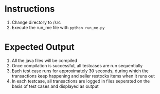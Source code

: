 # Instructions 

1. Change directory to /src
2. Execute the run_me file with `python run_me.py`

  
 # Expected Output
 
 1. All the java files will be compiled 
 2. Once compilation is successful, all testcases are run sequentially
 3. Each test case runs for approximately 30 seconds, during which the transactions keep happening and seller restocks items when it runs out
 4. In each testcase, all transactions are logged in files seperated on the basis of test cases and displayed as output
